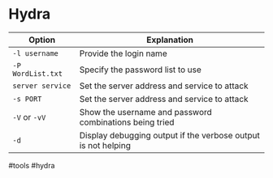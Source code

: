 # Hydra

| Option            | Explanation                                                   |
| ----------------- | ------------------------------------------------------------- |
| `-l username`     | Provide the login name                                        |
| `-P WordList.txt` | Specify the password list to use                              |
| `server service`  | Set the server address and service to attack                  |
| `-s PORT`         | Set the server address and service to attack                  |
| `-V` or `-vV`     | Show the username and password combinations being tried       |
| `-d`              | Display debugging output if the verbose output is not helping | 


#tools #hydra
